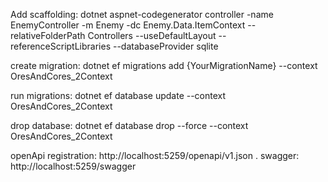 
Add scaffolding:
dotnet aspnet-codegenerator controller -name EnemyController -m Enemy -dc Enemy.Data.ItemContext --relativeFolderPath Controllers --useDefaultLayout --referenceScriptLibraries --databaseProvider sqlite

create migration:
dotnet ef migrations add {YourMigrationName} --context OresAndCores_2Context

run migrations:
dotnet ef database update --context OresAndCores_2Context

drop database:
dotnet ef database drop --force --context OresAndCores_2Context

openApi registration: http://localhost:5259/openapi/v1.json . 
swagger:  http://localhost:5259/swagger